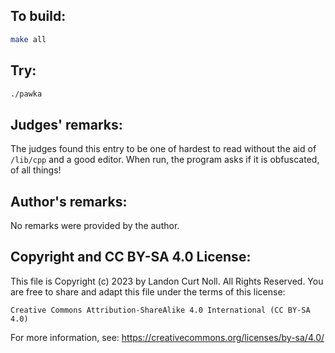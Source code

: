 ## To build:

```sh
make all
```


## Try:

```sh
./pawka
```


## Judges' remarks:

The judges found this entry to be one of hardest to read without the
aid of `/lib/cpp` and a good editor.  When run, the program asks if it
is obfuscated, of all things!


## Author's remarks:

No remarks were provided by the author.


## Copyright and CC BY-SA 4.0 License:

This file is Copyright (c) 2023 by Landon Curt Noll.  All Rights Reserved.
You are free to share and adapt this file under the terms of this license:

    Creative Commons Attribution-ShareAlike 4.0 International (CC BY-SA 4.0)

For more information, see: https://creativecommons.org/licenses/by-sa/4.0/
